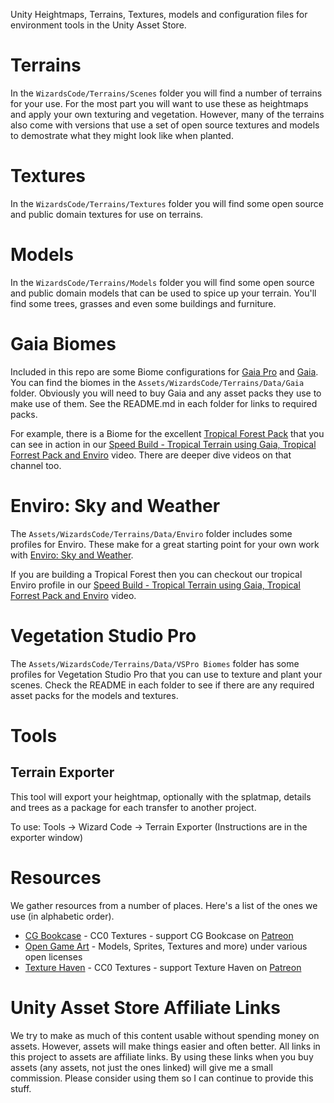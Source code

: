 Unity Heightmaps, Terrains, Textures, models and configuration files for environment tools in the Unity Asset Store.

# Terrains

In the `WizardsCode/Terrains/Scenes` folder you will find a number of terrains for your use. For the most part you will want to use these as heightmaps and apply your own texturing and vegetation. However, many of the terrains also come with versions that use a set of open source textures and models to demostrate what they might look like when planted.

# Textures

In the `WizardsCode/Terrains/Textures` folder you will find some open source and public domain textures for use on terrains.

# Models

In the `WizardsCode/Terrains/Models` folder you will find some open source and public domain models that can be used to spice up your terrain. You'll find some trees, grasses and even some buildings and furniture.

# Gaia Biomes

Included in this repo are some Biome configurations for [Gaia Pro](http://bit.ly/GaiaProAsset) and [Gaia](https://bit.ly/Gaia2Unity). You can find the biomes in the `Assets/WizardsCode/Terrains/Data/Gaia` folder. Obviously you will need to buy Gaia and any asset packs they use to make use of them. See the README.md in each folder for links to required packs.

For example, there is a Biome for the excellent [Tropical Forest Pack](https://bit.ly/UnityTFP) that you can see in action in our [Speed Build - Tropical Terrain using Gaia, Tropical Forrest Pack and Enviro](https://youtu.be/zciz3ZLNjJk) video. There are deeper dive videos on that channel too.

# Enviro: Sky and Weather

The `Assets/WizardsCode/Terrains/Data/Enviro` folder includes some profiles for Enviro. These make for a great starting point for your own work with [Enviro: Sky and Weather](https://bit.ly/UnityEnviro).

If you are building a Tropical Forest then you can checkout our tropical Enviro profile in our [Speed Build - Tropical Terrain using Gaia, Tropical Forrest Pack and Enviro](https://youtu.be/zciz3ZLNjJk) video.

# Vegetation Studio Pro

The `Assets/WizardsCode/Terrains/Data/VSPro Biomes` folder has some profiles for Vegetation Studio Pro that you can use to texture and plant your scenes. Check the README in each folder to see if there are any required asset packs for the models and textures.

# Tools

## Terrain Exporter

This tool will export your heightmap, optionally with the splatmap, details and trees as a package for each transfer to another project.

To use: Tools -> Wizard Code -> Terrain Exporter (Instructions are in the exporter window)

# Resources

We gather resources from a number of places. Here's a list of the ones we use (in alphabetic order).

* [CG Bookcase](https://www.cgbookcase.com/) - CC0 Textures - support CG Bookcase on [Patreon](https://www.patreon.com/cgbookcase/posts)
* [Open Game Art](https://opengameart.org/) - Models, Sprites, Textures and more) under various open licenses
* [Texture Haven](https://texturehaven.com/) - CC0 Textures - support Texture Haven on [Patreon](https://www.patreon.com/TextureHaven/overview)

# Unity Asset Store Affiliate Links

We try to make as much of this content usable without spending money on assets. However, assets will make things easier and often better. All links in this project to assets are affiliate links. By using these links when you buy assets (any assets, not just the ones linked) will give me a small commission. Please consider using them so I can continue to provide this stuff.
